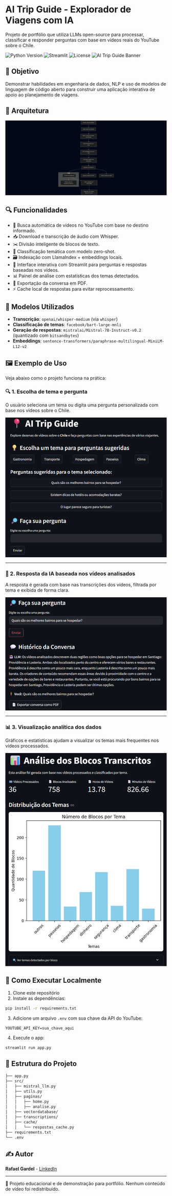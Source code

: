 # AI Trip Guide - Explorador de Viagens com IA

Projeto de portfólio que utiliza LLMs open-source para processar, classificar e responder perguntas com base em vídeos reais do YouTube sobre o Chile.

![Python Version](https://img.shields.io/badge/Python-3.10%2B-blue)
![Streamlit](https://img.shields.io/badge/Streamlit-1.34.0-orange)
![License](https://img.shields.io/badge/license-MIT-green)
![AI Trip Guide Banner](./assets/cover.png)

## 🎯 Objetivo

Demonstrar habilidades em engenharia de dados, NLP e uso de modelos de linguagem de código aberto para construir uma aplicação interativa de apoio ao planejamento de viagens.

## 🧱 Arquitetura
![Diagrama de fluxo do projeto](src/images/diagram_pt.png)

## 🔍 Funcionalidades

- 🔎 Busca automática de vídeos no YouTube com base no destino informado.
- 📥 Download e transcrição de áudio com Whisper.
- ✂️ Divisão inteligente de blocos de texto.
- 🧠 Classificação temática com modelo zero-shot.
- 🗃️ Indexação com LlamaIndex + embeddings locais.
- 💬 Interface interativa com Streamlit para perguntas e respostas baseadas nos vídeos.
- 📊 Painel de análise com estatísticas dos temas detectados.
- 📁 Exportação da conversa em PDF.
- ⚡ Cache local de respostas para evitar reprocessamento.

## 🧠 Modelos Utilizados

- **Transcrição**: `openai/whisper-medium` (via `whisper`)
- **Classificação de temas**: `facebook/bart-large-mnli`
- **Geração de respostas**: `mistralai/Mistral-7B-Instruct-v0.2` (quantizado com `bitsandbytes`)
- **Embeddings**: `sentence-transformers/paraphrase-multilingual-MiniLM-L12-v2`

## 🖼️ Exemplo de Uso

Veja abaixo como o projeto funciona na prática:

### 🔍 1. Escolha de tema e pergunta
O usuário seleciona um tema ou digita uma pergunta personalizada com base nos vídeos sobre o Chile.

![Escolha de tema e pergunta](src/images/demo/demo_1.png)

---

### 🤖 2. Resposta da IA baseada nos vídeos analisados
A resposta é gerada com base nas transcrições dos vídeos, filtrada por tema e exibida de forma clara.

![Resposta da IA](src/images/demo/demo_2.png)

---

### 📊 3. Visualização analítica dos dados
Gráficos e estatísticas ajudam a visualizar os temas mais frequentes nos vídeos processados.

![Visualização analítica](src/images/demo/demo_3.png)


## 🚀 Como Executar Localmente

1. Clone este repositório
2. Instale as dependências:
```bash
pip install -r requirements.txt
```
3. Adicione um arquivo `.env` com sua chave da API do YouTube:
```env
YOUTUBE_API_KEY=sua_chave_aqui
```
4. Execute o app:
```bash
streamlit run app.py
```

## 📁 Estrutura do Projeto

```
├── app.py
├── src/
│   ├── mistral_llm.py
│   ├── utils.py
│   ├── paginas/
│   │   ├── home.py
│   │   ├── analise.py
│   ├── vectordatabase/
│   ├── transcriptions/
│   ├── cache/
│   │   └── respostas_cache.py
├── requirements.txt
└── .env
```

## ✍️ Autor

**Rafael Gardel** - [LinkedIn](https://www.linkedin.com/in/rafael-gardel-b1976999/)

---

📌 Projeto educacional e de demonstração para portfólio. Nenhum conteúdo de vídeo foi redistribuído.
